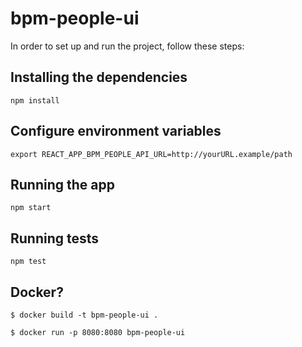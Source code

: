 # bpm-people-ui

In order to set up and run the project, follow these steps:

## Installing the dependencies

```
npm install
```

## Configure environment variables

```
export REACT_APP_BPM_PEOPLE_API_URL=http://yourURL.example/path
```

## Running the app

```
npm start
```

## Running tests

```
npm test
```


## Docker?

```
$ docker build -t bpm-people-ui .
```


```
$ docker run -p 8080:8080 bpm-people-ui
```

